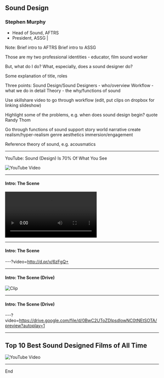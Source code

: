## Sound Design

### Stephen Murphy

- Head of Sound, AFTRS
- President, ASSG |

Note:
Brief intro to AFTRS
Brief intro to ASSG


Those are my two professional identities - educator, film sound worker

But, what do I do? What, especially, does a sound designer do?

Some explanation of title, roles

Three points:
Sound Design/Sound Designers - who/overview
Workflow - what we do in detail
Theory - the why/functions of sound



Use skillshare video to go through workflow (edit, put clips on dropbox for linking slideshow)

Highlight some of the problems, e.g. when does sound design begin?
quote Randy Thom

Go through functions of sound
support story world
narrative
create realism/hyper-realism
genre
aesthetics
immersion/engagement

Reference theory of sound, e.g. acousmatics

---

YouTube: Sound (Design) Is 70% Of What You See

![YouTube Video](https://www.youtube.com/embed/Jb2RRoEt4_M)

---

#### Intro: The Scene

![Clip](http://d.pr/v/6zFgQ.mp4)

---

#### Intro: The Scene

---?video=http://d.pr/v/6zFgQ+

---

#### Intro: The Scene (Drive)

![Clip](https://drive.google.com/file/d/0BwC2UToZDIpsdlowNC0tNEtSOTA/preview?autoplay=1)

---

#### Intro: The Scene (Drive)

---?video=https://drive.google.com/file/d/0BwC2UToZDIpsdlowNC0tNEtSOTA/preview?autoplay=1

---

## Top 10 Best Sound Designed Films of All Time
![YouTube Video](https://www.youtube.com/embed/GBrl96hyChc)

---

End